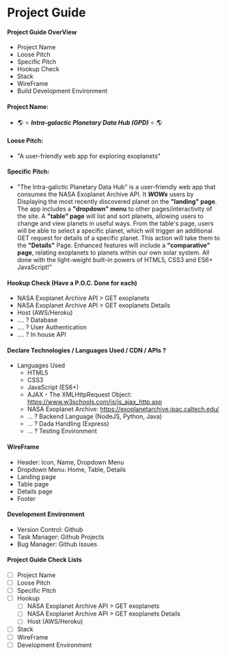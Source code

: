 # Project Guide

#### Project Guide OverView
* Project Name
* Loose Pitch
* Specific Pitch
* Hookup Check
* Stack
* WireFrame
* Build Development Environment

#### Project Name:
* 🌎 ⭐ ***Intra-galactic Planetary Data Hub (GPD)*** ⭐ 🌎

#### Loose Pitch:
* "A user-friendly web app for exploring exoplanets"

#### Specific Pitch:
* "The Intra-galictic Planetary Data Hub" is a user-friendly web app that consumes the NASA Exoplanet Archive API. It ***WOWs*** users by Displaying the most recently discovered planet on the **"landing" page**. The app includes a **"dropdown" menu** to other pages/interactivity of the site. A **"table" page** will list and sort planets, allowing users to change and view planets in useful ways. From the table's page, users will be able to select a specific planet, which will trigger an additional GET request for details of a specific planet. This action will take them to the **"Details"** Page. Enhanced features will include a **"comparative" page**, relating exoplanets to planets within our own solar system. All done with the light-weight built-in powers of HTML5, CSS3 and ES6+ JavaScript!"

#### Hookup Check (Have a P.O.C. Done for each)
* NASA Exoplanet Archive API > GET exoplanets
* NASA Exoplanet Archive API > GET exoplanets Details
* Host (AWS/Heroku)
* .... ? Database
* .... ? User Authentication
* .... ? In house API

#### Declare Technologies / Languages Used / CDN / APIs ?
* Languages Used
  * HTML5
  * CSS3
  * JavaScript (ES6+)
  * AJAX - The XMLHttpRequest Object: https://www.w3schools.com/js/js_ajax_http.asp
  * NASA Exoplanet Archive: https://exoplanetarchive.ipac.caltech.edu/
  * ... ? Backend Language (NodeJS, Python, Java)
  * ... ? Dada Handling (Express)
  * ... ? Testing Environment

#### WireFrame
* Header: Icon, Name, Dropdown Menu
* Dropdown Menu: Home, Table, Details
* Landing page
* Table page
* Details page
* Footer

#### Development Environment
* Version Control: Github
* Task Manager: Github Projects
* Bug Manager: Github Issues

#### Project Guide Check Lists
* [ ] Project Name
* [ ] Loose Pitch
* [ ] Specific Pitch
* [ ] Hookup
  * [ ] NASA Exoplanet Archive API > GET exoplanets
  * [ ] NASA Exoplanet Archive API > GET exoplanets Details
  * [ ] Host (AWS/Heroku)
* [ ] Stack
* [ ] WireFrame
* [ ] Development Environment
